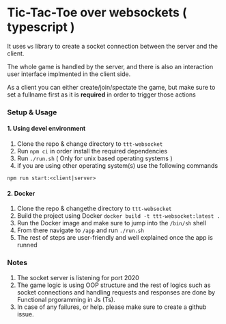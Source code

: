 # Tic-Tac-Toe over websockets ( typescript )
It uses `ws` library to create a socket connection between the server and the
client.

The whole game is handled by the server, and there is also an interaction user
interface implmented in the client side.

As a client you can either create/join/spectate the game, but make sure to set
a fullname first as it is **required** in order to trigger those actions

### Setup & Usage
#### 1. Using devel environment
1. Clone the repo & change directory to `ttt-websocket`
2. Run `npm ci` in order install the required dependencies
3. Run `./run.sh` ( Only for unix based operating systems )
4. if you are using other operating system(s) use the following commands
```
npm run start:<client|server>
```

#### 2. Docker
1. Clone the repo & changethe directory to `ttt-websocket`
2. Build the project using Docker `docker build -t ttt-websocket:latest .`
3. Run the Docker image and make sure to jump into the `/bin/sh` shell
4. From there navigate to `/app` and run `./run.sh`
5. The rest of steps are user-friendly and well explained once the app is runned


### Notes
1. The socket server is listening for port 2020
2. The game logic is using OOP structure and the rest of logics such as socket
connections and handling requests and responses are done by Functional
prgoramming in Js (Ts).
3. In case of any failures, or help. please make sure to create a github issue.

